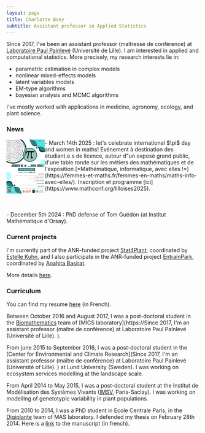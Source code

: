 ```yaml
---
layout: page
title: Charlotte Baey
subtitle: Assistant professor in Applied Statistics
---
```


Since 2017, I've been an assistant professor (maîtresse de conférence) at [Laboratoire Paul Painlevé](https://math.univ-lille.fr/) (Université de Lille).
I am interested in applied and computational statistics. More precisely, my research interests lie in:
 - parametric estimation in complex models
 - nonlinear mixed-effects models
 - latent variables models
 - EM-type algorithms
 - bayesian analysis and MCMC algorithms
 
 I've mostly worked with applications in medicine, agronomy, ecology, and plant science.

### News
<img align="left" width="100" src="files/PiDayavecElles.png"> 
 - March 14th 2025 : let's celebrate international $\pi$ day and women in maths! Evénement à destination des étudiant.e.s de licence, autour d"un exposé grand public, d'une table ronde sur les métiers des mathématiques et de l'exposition [*Mathématique, informatique, avec elles !*](https://femmes-et-maths.fr/femmes-en-maths/maths-info-avec-elles/). Inscription et programme [ici](https://www.mathconf.org/lilloises2025).

 

</br>
</br>
</br>
</br>
 - December 5th 2024 : PhD defense of Tom Guédon (at Institut Mathématique d'Orsay).
 
### Current projects
 
 I'm currently part of the ANR-funded project [Stat4Plant](https://stat4plant.mathnum.inrae.fr/), coordinated by [Estelle Kuhn](http://genome.jouy.inra.fr/~ekuhn/), and I also participate in the ANR-funded project [EntrainPark](https://anr.fr/Project-ANR-21-CE28-0011), coordinated by [Anahita Basirat](https://www.basirat.fr/index.html).
 
 More details [here](https://baeyc.github.io/projects/).

  
### Curriculum

You can find my resume [here](files/cv.pdf) (in French).

Between October 2016 and August 2017, I was a post-doctoral student in the [Biomathematics](http://biomathematics.mics.centralesupelec.fr/) team of [MICS laboratory](https://Since 2017, I'm an assistant professor (maître de conférence) at Laboratoire Paul Painlevé (Université of Lille).
).
  
From june 2015 to September 2016, I was a post-doctoral student in the [Center for Environmental and Climate Research](Since 2017, I'm an assistant professor (maître de conférence) at Laboratoire Paul Painlevé (Université of Lille).
) at Lund University (Sweden). I was working on ecosystem services modelling at the landscape scale.

From April 2014 to May 2015, I was a post-doctoral student at the Institut de Modélisation des Systèmes Vivants ([IMSV](https://www.universite-paris-saclay.fr/en/research/project/lidex-imsv), Paris-Saclay). I was working on modelling of genetotypic variability in plant populations.

From 2010 to 2014, I was a PhD student in Ecole Centrale Paris, in the [Digiplante](http://digiplante.mas.ecp.fr/) team of MAS laboratory. I defended my thesis on February 28th 2014. Here is a [link](https://tel.archives-ouvertes.fr/tel-00985747) to the manuscript (in french).
